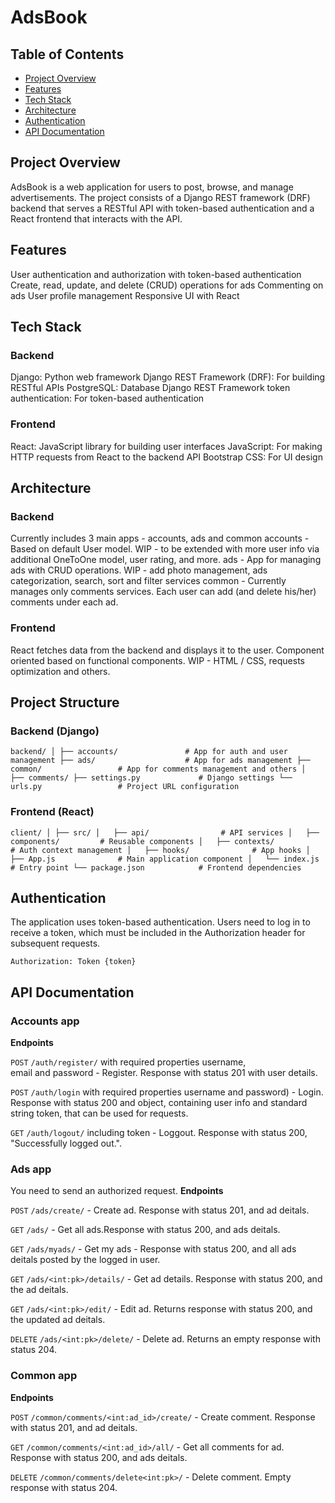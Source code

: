 
# AdsBook
## Table of Contents
* [Project Overview](#project-overview)
* [Features](#features)
* [Tech Stack](#tech-stack)
* [Architecture](#architecture)
* [Authentication](#authentication)
* [API Documentation](#api-documentation)

## Project Overview
AdsBook is a web application for users to post, browse, and manage advertisements. The project consists of a Django REST framework (DRF) backend that serves a RESTful API with token-based authentication and a React frontend that interacts with the API.

## Features
User authentication and authorization with token-based authentication
Create, read, update, and delete (CRUD) operations for ads
Commenting on ads
User profile management
Responsive UI with React

## Tech Stack
###  Backend
Django: Python web framework
Django REST Framework (DRF): For building RESTful APIs
PostgreSQL: Database
Django REST Framework token authentication: For token-based authentication

### Frontend
React: JavaScript library for building user interfaces
JavaScript: For making HTTP requests from React to the backend API
Bootstrap CSS: For UI design

## Architecture
### Backend
Currently includes 3 main apps - accounts, ads and common
accounts - Based on default User model. WIP - to be extended with more user info via additional OneToOne model, user rating, and more.
ads - App for managing ads with CRUD operations. WIP - add photo management, ads categorization, search, sort and filter services 
common - Currently manages only comments services. Each user can add (and delete his/her) comments under each ad.

### Frontend
React fetches data from the backend and displays it to the user.
Component oriented based on functional components.
WIP - HTML / CSS, requests optimization and others.

## Project Structure
### Backend (Django)
`
backend/
│
├── accounts/               # App for auth and user management
├── ads/                    # App for ads management
├── common/                 # App for comments management and others
│   ├── comments/
├── settings.py             # Django settings
└── urls.py                 # Project URL configuration
`

### Frontend (React)
`
client/
│
├── src/
│   ├── api/                # API services
│   ├── components/         # Reusable components
│   ├── contexts/           # Auth context management
│   ├── hooks/              # App hooks
│   ├── App.js              # Main application component
│   └── index.js            # Entry point
└── package.json            # Frontend dependencies
`

## Authentication
The application uses token-based authentication. Users need to log in to receive a token, which must be included in the Authorization header for subsequent requests.

```Authorization: Token {token}```

## API Documentation
### Accounts app
**Endpoints**

`POST` `/auth/register/` with required properties username, email and password - Register. Response with status 201 with user details.

`POST` `/auth/login` with required properties username and password) - Login. Response with status 200 and object, containing user info and standard string token, that can be used for requests.

`GET` `/auth/logout/` including token - Loggout. Response with status 200, "Successfully logged out.".

### Ads app
You need to send an authorized request.
**Endpoints**

`POST` `/ads/create/` - Create ad. Response with status 201, and ad deitals.

`GET` `/ads/` - Get all ads.Response with status 200, and ads deitals.

`GET` `/ads/myads/` - Get my ads - Response with status 200, and all ads deitals posted by the logged in user.

`GET` `/ads/<int:pk>/details/` - Get ad details. Response with status 200, and the ad deitals.

`GET` `/ads/<int:pk>/edit/` - Edit ad. Returns response with status 200, and the updated ad deitals.

`DELETE` `/ads/<int:pk>/delete/` - Delete ad. Returns an empty response with status 204.

### Common app
**Endpoints**

`POST` `/common/comments/<int:ad_id>/create/` - Create comment. Response with status 201, and ad deitals.

`GET` `/common/comments/<int:ad_id>/all/` - Get all comments for ad. Response with status 200, and ads deitals.

`DELETE` `/common/comments/delete<int:pk>/` - Delete comment. Empty response with status 204.

